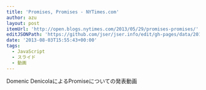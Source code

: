 ```yaml
---
title: 'Promises, Promises - NYTimes.com'
author: azu
layout: post
itemUrl: 'http://open.blogs.nytimes.com/2013/05/29/promises-promises/'
editJSONPath: 'https://github.com/jser/jser.info/edit/gh-pages/data/2013/08/index.json'
date: '2013-08-03T15:55:43+00:00'
tags:
  - JavaScript
  - スライド
  - 動画
---
```

Domenic DenicolaによるPromiseについての発表動画
